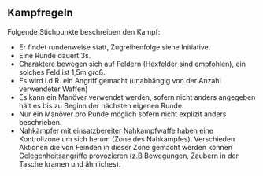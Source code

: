 ## Kampfregeln

Folgende Stichpunkte beschreiben den Kampf:

* Er findet rundenweise statt, Zugreihenfolge siehe Initiative.
* Eine Runde dauert 3s.
* Charaktere bewegen sich auf Feldern (Hexfelder sind empfohlen), ein solches Feld ist 1,5m groß.
* Es wird i.d.R. ein Angriff gemacht (unabhängig von der Anzahl verwendeter Waffen)
* Es kann ein Manöver verwendet werden, sofern nicht anders angegeben hält es bis zu Beginn der nächsten eigenen
Runde.
* Nur ein Manöver pro Runde möglich sofern nicht explizit anders beschrieben.
* Nahkämpfer mit einsatzbereiter Nahkampfwaffe haben eine Kontrollzone um sich herum (Zone des Nahkampfes).
Verschieden Aktionen die von Feinden in dieser Zone gemacht werden können Gelegenheitsangriffe provozieren
(z.B Bewegungen, Zaubern in der Tasche kramen und ähnliches).

